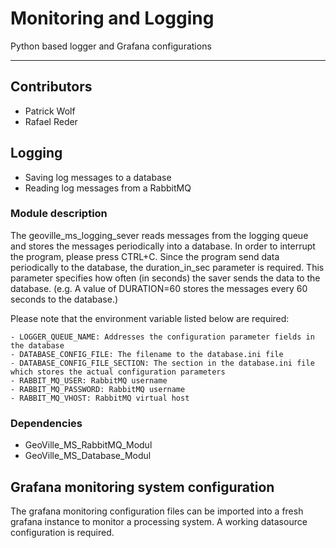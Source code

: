 # Monitoring and Logging
Python based logger and Grafana configurations

---

## Contributors
* Patrick Wolf
* Rafael Reder

## Logging

* Saving log messages to a database
* Reading log messages from a RabbitMQ

### Module description
The geoville_ms_logging_sever reads messages from the logging queue and stores the messages periodically into
a database. In order to interrupt the program, please press CTRL+C. Since the program send data periodically to the
database, the duration_in_sec parameter is required. This parameter specifies how often (in seconds) the saver
sends the data to the database. (e.g. A value of DURATION=60 stores the messages every 60 seconds to the database.)

Please note that the environment variable listed below are required:

    - LOGGER_QUEUE_NAME: Addresses the configuration parameter fields in the database
    - DATABASE_CONFIG_FILE: The filename to the database.ini file
    - DATABASE_CONFIG_FILE_SECTION: The section in the database.ini file which stores the actual configuration parameters
    - RABBIT_MQ_USER: RabbitMQ username
    - RABBIT_MQ_PASSWORD: RabbitMQ username
    - RABBIT_MQ_VHOST: RabbitMQ virtual host

### Dependencies
* GeoVille_MS_RabbitMQ_Modul
* GeoVille_MS_Database_Modul

## Grafana monitoring system configuration
The grafana monitoring configuration files can be imported into a fresh grafana instance to monitor a processing system. A working datasource configuration is required.
